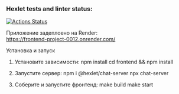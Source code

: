 ### Hexlet tests and linter status:
[![Actions Status](https://github.com/VErgasheva/frontend-project-12/actions/workflows/hexlet-check.yml/badge.svg)](https://github.com/VErgasheva/frontend-project-12/actions)

Приложение задеплоено на Render:  
https://frontend-project-0012.onrender.com/

Установка и запуск

1. Установите зависимости: 
npm install
cd frontend && npm install

2. Запустите сервер:
npm i @hexlet/chat-server
npx chat-server

3. Соберите и запустите фронтенд:
make build
make start

